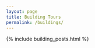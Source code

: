 ```yaml
---
layout: page
title: Building Tours
permalink: /buildings/
---
```


{% include building_posts.html %}

